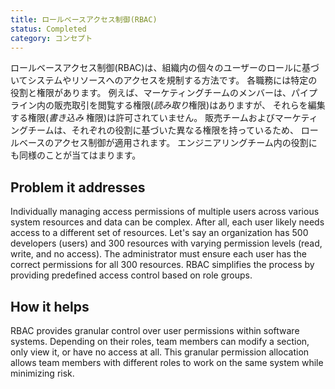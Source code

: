 ```yaml
---
title: ロールベースアクセス制御(RBAC)
status: Completed
category: コンセプト
---
```


ロールベースアクセス制御(RBAC)は、組織内の個々のユーザーのロールに基づいてシステムやリソースへのアクセスを規制する方法です。
各職務には特定の役割と権限があります。
例えば、マーケティングチームのメンバーは、パイプライン内の販売取引を閲覧する権限(*読み取り*権限)はありますが、
それらを編集する権限(*書き込み* 権限)は許可されていません。
販売チームおよびマーケティングチームは、それぞれの役割に基づいた異なる権限を持っているため、
ロールベースのアクセス制御が適用されます。
エンジニアリングチーム内の役割にも同様のことが当てはまります。

## Problem it addresses

Individually managing access permissions of multiple users across various system resources and data can be complex.
After all, each user likely needs access to a different set of resources.
Let's say an organization has 500 developers (users) and 300 resources with varying permission levels (read, write, and no access). The administrator must ensure each user has the correct permissions for all 300 resources.
RBAC simplifies the process by providing predefined access control based on role groups.


## How it helps

RBAC provides granular control over user permissions within software systems.
Depending on their roles, team members can modify a section, only view it, or have no access at all.
This granular permission allocation allows team members with different roles to work on the same system while minimizing risk.
